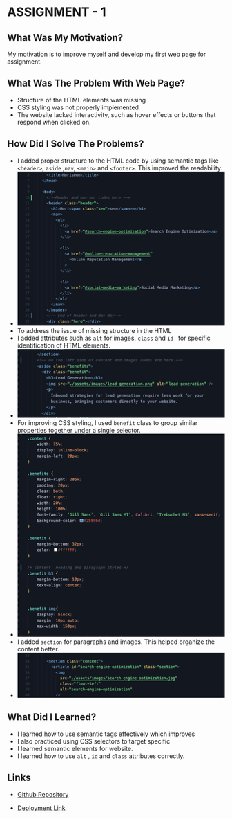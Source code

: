 # ASSIGNMENT - 1

## What Was My Motivation?
My motivation is to improve myself and develop my first web page for assignment.

## What Was The Problem With Web Page?
* Structure of the HTML elements was missing
*  CSS styling was not properly implemented
* The website lacked interactivity, such as hover effects or buttons that respond when clicked on.


## How Did I Solve The Problems?
* I added proper structure to the HTML code by using semantic tags like `<header>`, `aside` ,` nav `, `<main>` and `<footer>`. This improved the readability.
* ![HTML structure](./assets/images/html-semantic-elements.png)
* To address the issue of missing structure in the HTML
* I added attributes such as ``` alt ``` for images, ```class``` and ```id ``` for specific identification of HTML elements.
* ![alt and id identification](./assets/images/id-and-attributes-tags.png)
* For improving CSS styling, I used ``` benefit ```  class to group similar properties together under a single selector.
* ![group properties](./assets/images/group-tags.png)
* I added ```section``` for paragraphs and images. This helped organize the content better.
* ![section](./assets/images/section.png)

## What Did I Learned?
* I learned how to use semantic tags effectively which improves
* I also practiced using CSS selectors to target specific
* I learned semantic elements for website.
* I learned how to use ```alt``` , ```id``` and  ```class``` attributes correctly.

## Links

* [Github  Repository](https://github.com/veyselarslan12/assignment-1/settings/pages)

* [Deployment Link](https://veyselarslan12.github.io/assignment-1/)


